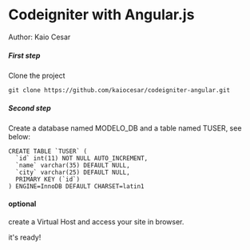 # Codeigniter with Angular.js

Author: Kaio Cesar

##### First step 
Clone the project

`git clone https://github.com/kaiocesar/codeigniter-angular.git`
##### Second step 
 
Create a database named MODELO_DB and a table named TUSER, see below:

```
CREATE TABLE `TUSER` (
  `id` int(11) NOT NULL AUTO_INCREMENT,
  `name` varchar(35) DEFAULT NULL,
  `city` varchar(25) DEFAULT NULL,
  PRIMARY KEY (`id`)
) ENGINE=InnoDB DEFAULT CHARSET=latin1
```

#### optional

create a Virtual Host and access your site in browser.

it's ready!